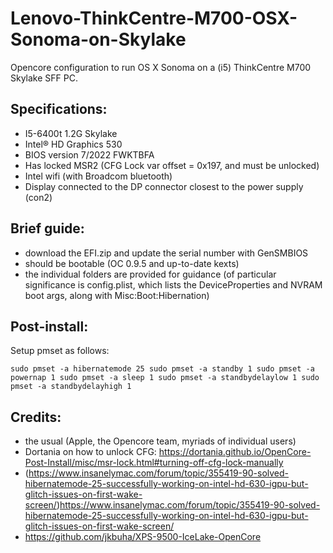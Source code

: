 # Lenovo-ThinkCentre-M700-OSX-Sonoma-on-Skylake
Opencore configuration to run OS X Sonoma on a (i5) ThinkCentre M700 Skylake SFF PC.

## Specifications:
- I5-6400t 1.2G Skylake
- Intel® HD Graphics 530
- BIOS version 7/2022 FWKTBFA 
- Has locked MSR2 (CFG Lock var offset = 0x197, and must be unlocked)
- Intel wifi (with Broadcom bluetooth)
- Display connected to the DP connector closest to the power supply (con2)

## Brief guide:

- download the EFI.zip and update the serial number with GenSMBIOS
- should be bootable (OC 0.9.5 and up-to-date kexts)
- the individual folders are provided for guidance (of particular significance is config.plist, which lists the DeviceProperties and NVRAM boot args, along with Misc:Boot:Hibernation)

## Post-install:

Setup pmset as follows:

``sudo pmset -a hibernatemode 25
sudo pmset -a standby 1
sudo pmset -a powernap 1
sudo pmset -a sleep 1
sudo pmset -a standbydelaylow 1
sudo pmset -a standbydelayhigh 1``



## Credits:
- the usual (Apple, the Opencore team, myriads of individual users)
- Dortania on how to unlock CFG: https://dortania.github.io/OpenCore-Post-Install/misc/msr-lock.html#turning-off-cfg-lock-manually
- (https://www.insanelymac.com/forum/topic/355419-90-solved-hibernatemode-25-successfully-working-on-intel-hd-630-igpu-but-glitch-issues-on-first-wake-screen/)https://www.insanelymac.com/forum/topic/355419-90-solved-hibernatemode-25-successfully-working-on-intel-hd-630-igpu-but-glitch-issues-on-first-wake-screen/
- https://github.com/jkbuha/XPS-9500-IceLake-OpenCore
